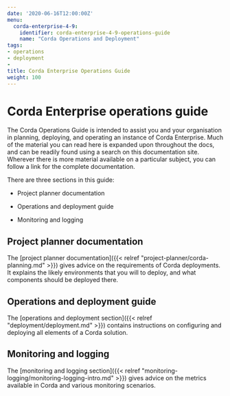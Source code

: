 ```yaml
---
date: '2020-06-16T12:00:00Z'
menu:
  corda-enterprise-4-9:
    identifier: corda-enterprise-4-9-operations-guide
    name: "Corda Operations and Deployment"
tags:
- operations
- deployment
-
title: Corda Enterprise Operations Guide
weight: 100
---
```


# Corda Enterprise operations guide

The Corda Operations Guide is intended to assist you and your organisation in planning, deploying, and operating an
instance of Corda Enterprise. Much of the material you can read here is expanded upon throughout the docs, and can be
readily found using a search on this documentation site. Wherever there is more material available on a particular
subject, you can follow a link for the complete documentation.

There are three sections in this guide:

- Project planner documentation

- Operations and deployment guide

- Monitoring and logging

## Project planner documentation

The [project planner documentation]({{< relref "project-planner/corda-planning.md" >}}) gives advice on the requirements of Corda deployments. It explains the likely environments
that you will to deploy, and what components should be deployed there.

## Operations and deployment guide

The [operations and deployment section]({{< relref "deployment/deployment.md" >}}) contains instructions on configuring and deploying all elements of a Corda solution.

## Monitoring and logging

The [monitoring and logging section]({{< relref "monitoring-logging/monitoring-logging-intro.md" >}}) gives advice on the metrics available in Corda and various monitoring scenarios.
